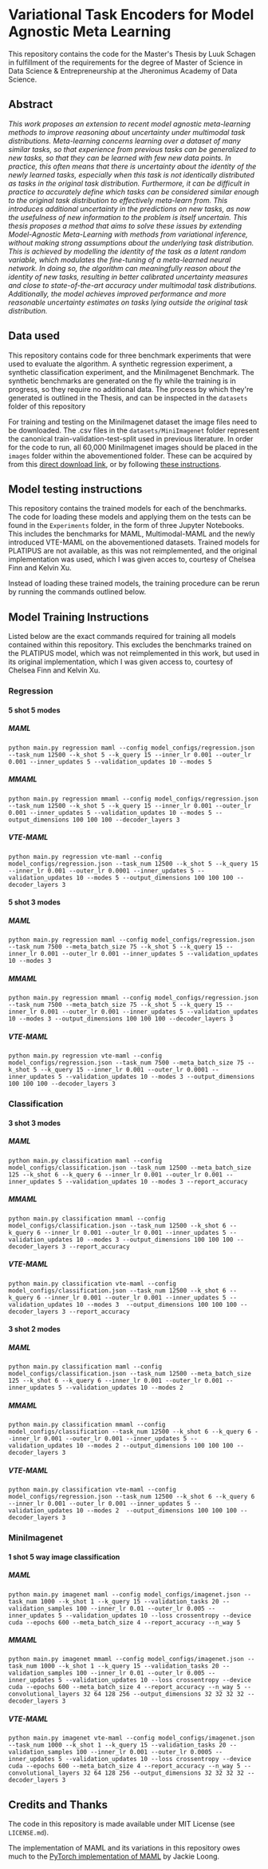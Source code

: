 # Variational Task Encoders for Model Agnostic Meta Learning

This repository contains the code for the Master's Thesis by Luuk Schagen in fulfillment of the requirements for the degree of Master of Science in Data Science & Entrepreneurship 
at the Jheronimus Academy of Data Science.

## Abstract

*This work proposes an extension to recent model agnostic meta-learning methods to improve reasoning about uncertainty under multimodal task distributions. Meta-learning concerns learning over a dataset of many similar tasks, so that experience from previous tasks can be generalized to new tasks, so that they can be learned with few new data points. In practice, this often means that there is uncertainty about the identity of the newly learned tasks, especially when this task is not identically distributed as tasks in the original task distribution. Furthermore, it can be difficult in practice to accurately define which tasks can be considered similar enough to the original task distribution to effectively meta-learn from. This introduces additional uncertainty in the predictions on new tasks, as now the usefulness of new information to the problem is itself uncertain. This thesis proposes a method that aims to solve these issues by extending Model-Agnostic Meta-Learning with methods from variational inference, without making strong assumptions about the underlying task distribution. This is achieved by modelling the identity of the task as a latent random variable, which modulates the fine-tuning of a meta-learned neural network. In doing so, the algorithm can meaningfully reason about the identity of new tasks, resulting in better calibrated uncertainty measures and close to state-of-the-art accuracy under multimodal task distributions. Additionally, the model achieves improved performance and more reasonable uncertainty estimates on tasks lying outside the original task distribution.*

## Data used

This repository contains code for three benchmark experiments that were used to evaluate the algorithm. A synthetic regression experiment, a synthetic classification
experiment, and the MiniImagenet Benchmark. The synthetic benchmarks are generated on the fly while the training is in progress, so they require no additional data.
The process by which they're generated is outlined in the Thesis, and can be inspected in the `datasets` folder of this repository

For training and testing on the MiniImagenet dataset the image files need to be downloaded. The .csv files in the `datasets/MiniImagenet` folder represent
the canonical train-validation-test-split used in previous literature. In order for the code to run, all 60,000 MiniImagenet images should be placed in the `images` folder
within the abovementioned folder. These can be acquired by from this [direct download link](https://drive.google.com/file/d/1HkgrkAwukzEZA0TpO7010PkAOREb2Nuk/view),
or by following [these instructions](https://github.com/yaoyao-liu/mini-imagenet-tools).

## Model testing instructions

This repository contains the trained models for each of the benchmarks. The code for loading these models and applying them on the tests can be found in the `Experiments`
folder, in the form of three Jupyter Notebooks. This includes the benchmarks for MAML, Multimodal-MAML and the newly introduced VTE-MAML on the abovementioned datasets.
Trained models for PLATIPUS are not available, as this was not reimplemented, and the original implementation was used, which I was given acces to, 
courtesy of Chelsea Finn and Kelvin Xu.

Instead of loading these trained models, the training procedure can be rerun by running the commands outlined below.

## Model Training Instructions

Listed below are the exact commands required for training all models contained within this repository. This excludes the benchmarks trained on the PLATIPUS
model, which was not reimplemented in this work, but used in its original implementation, which I was given access to, courtesy of Chelsea Finn and Kelvin Xu.

### Regression

#### 5 shot 5 modes

##### MAML

`python main.py regression maml --config model_configs/regression.json --task_num 12500 --k_shot 5 --k_query 15 --inner_lr 0.001 --outer_lr 0.001 --inner_updates 5 --validation_updates 10 --modes 5`

##### MMAML

`python main.py regression mmaml --config model_configs/regression.json --task_num 12500 --k_shot 5 --k_query 15 --inner_lr 0.001 --outer_lr 0.001 --inner_updates 5 --validation_updates 10 --modes 5 --output_dimensions 100 100 100 --decoder_layers 3`

##### VTE-MAML

`python main.py regression vte-maml --config model_configs/regression.json --task_num 12500 --k_shot 5 --k_query 15 --inner_lr 0.001 --outer_lr 0.0001 --inner_updates 5 --validation_updates 10 --modes 5 --output_dimensions 100 100 100 --decoder_layers 3`

#### 5 shot 3 modes

##### MAML

`python main.py regression maml --config model_configs/regression.json --task_num 7500 --meta_batch_size 75 --k_shot 5 --k_query 15 --inner_lr 0.001 --outer_lr 0.001 --inner_updates 5 --validation_updates 10 --modes 3`

##### MMAML

`python main.py regression mmaml --config model_configs/regression.json --task_num 7500 --meta_batch_size 75 --k_shot 5 --k_query 15 --inner_lr 0.001 --outer_lr 0.001 --inner_updates 5 --validation_updates 10 --modes 3 --output_dimensions 100 100 100 --decoder_layers 3`

##### VTE-MAML

`python main.py regression vte-maml --config model_configs/regression.json --task_num 7500 --meta_batch_size 75 --k_shot 5 --k_query 15 --inner_lr 0.001 --outer_lr 0.0001 --inner_updates 5 --validation_updates 10 --modes 3 --output_dimensions 100 100 100 --decoder_layers 3`

### Classification

#### 3 shot 3 modes

##### MAML

`python main.py classification maml --config model_configs/classification.json --task_num 12500 --meta_batch_size 125 --k_shot 6 --k_query 6 --inner_lr 0.001 --outer_lr 0.001 --inner_updates 5 --validation_updates 10 --modes 3 --report_accuracy`

##### MMAML

`python main.py classification mmaml --config model_configs/classification.json --task_num 12500 --k_shot 6 --k_query 6 --inner_lr 0.001 --outer_lr 0.001 --inner_updates 5 --validation_updates 10 --modes 3 --output_dimensions 100 100 100 --decoder_layers 3 --report_accuracy`

##### VTE-MAML

`python main.py classification vte-maml --config model_configs/classification.json --task_num 12500 --k_shot 6 --k_query 6 --inner_lr 0.001 --outer_lr 0.001 --inner_updates 5 --validation_updates 10 --modes 3  --output_dimensions 100 100 100 --decoder_layers 3 --report_accuracy`

#### 3 shot 2 modes

##### MAML

`python main.py classification maml --config model_configs/classification.json --task_num 12500 --meta_batch_size 125 --k_shot 6 --k_query 6 --inner_lr 0.001 --outer_lr 0.001 --inner_updates 5 --validation_updates 10 --modes 2`

##### MMAML

`python main.py classification mmaml --config model_configs/classification --task_num 12500 --k_shot 6 --k_query 6 --inner_lr 0.001 --outer_lr 0.001 --inner_updates 5 --validation_updates 10 --modes 2 --output_dimensions 100 100 100 --decoder_layers 3`

##### VTE-MAML

`python main.py classification vte-maml --config model_configs/regression.json --task_num 12500 --k_shot 6 --k_query 6 --inner_lr 0.001 --outer_lr 0.001 --inner_updates 5 --validation_updates 10 --modes 2  --output_dimensions 100 100 100 --decoder_layers 3`

### MiniImagenet

#### 1 shot 5 way image classification
##### MAML
`python main.py imagenet maml --config model_configs/imagenet.json --task_num 1000 --k_shot 1 --k_query 15 --validation_tasks 20 --validation_samples 100 --inner_lr 0.01 --outer_lr 0.005 --inner_updates 5 --validation_updates 10 --loss crossentropy --device cuda --epochs 600 --meta_batch_size 4 --report_accuracy --n_way 5`

##### MMAML
`python main.py imagenet mmaml --config model_configs/imagenet.json --task_num 1000 --k_shot 1 --k_query 15 --validation_tasks 20 --validation_samples 100 --inner_lr 0.01 --outer_lr 0.005 --inner_updates 5 --validation_updates 10 --loss crossentropy --device cuda --epochs 600 --meta_batch_size 4 --report_accuracy --n_way 5 --convolutional_layers 32 64 128 256 --output_dimensions 32 32 32 32 --decoder_layers 3`

##### VTE-MAML
`python main.py imagenet vte-maml --config model_configs/imagenet.json --task_num 1000 --k_shot 1 --k_query 15 --validation_tasks 20 --validation_samples 100 --inner_lr 0.001 --outer_lr 0.0005 --inner_updates 5 --validation_updates 10 --loss crossentropy --device cuda --epochs 600 --meta_batch_size 4 --report_accuracy --n_way 5 --convolutional_layers 32 64 128 256 --output_dimensions 32 32 32 32 --decoder_layers 3`


## Credits and Thanks
The code in this repository is made available under MIT License (see `LICENSE.md`). 

The implementation of MAML and its variations in this repository owes much to the [PyTorch implementation of MAML](https://github.com/dragen1860/MAML-Pytorch)
by Jackie Loong.

